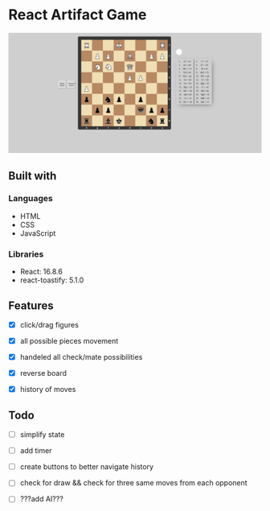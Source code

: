 # React Artifact Game

![chess game showcase](https://github.com/Slendos/react-chessGame/blob/master/src/images/chess-project.png)

## Built with

### Languages

- HTML
- CSS
- JavaScript

### Libraries

- React: 16.8.6
- react-toastify: 5.1.0

## Features

- [x] click/drag figures

- [x] all possible pieces movement

- [x] handeled all check/mate possibilities

- [x] reverse board

- [x] history of moves

## Todo

- [ ] simplify state

- [ ] add timer

- [ ] create buttons to better navigate history

- [ ] check for draw && check for three same moves from each opponent

- [ ] ???add AI???
